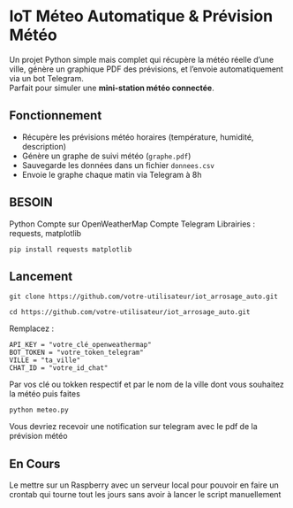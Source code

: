 # IoT Méteo Automatique & Prévision Météo

Un projet Python simple mais complet qui récupère la météo réelle d’une ville, génère un graphique PDF des prévisions, et l’envoie automatiquement via un bot Telegram.  
Parfait pour simuler une **mini-station météo connectée**.

## Fonctionnement

- Récupère les prévisions météo horaires (température, humidité, description)
- Génère un graphe de suivi météo (`graphe.pdf`)
- Sauvegarde les données dans un fichier `donnees.csv`
- Envoie le graphe chaque matin via Telegram à 8h


## BESOIN

Python
Compte sur OpenWeatherMap
Compte Telegram
Librairies : requests, matplotlib
```
pip install requests matplotlib
```

## Lancement
```shell
git clone https://github.com/votre-utilisateur/iot_arrosage_auto.git
```
```shell
cd https://github.com/votre-utilisateur/iot_arrosage_auto.git
```

Remplacez :
```env
API_KEY = "votre_clé_openweathermap"
BOT_TOKEN = "votre_token_telegram"
VILLE = "ta_ville"
CHAT_ID = "votre_id_chat"
```
Par vos clé ou tokken respectif et par le nom de la ville dont vous souhaitez la météo puis faites
```
python meteo.py
```
Vous devriez recevoir une notification sur telegram avec le pdf de la prévision météo


## En Cours

Le mettre sur un Raspberry avec un serveur local pour pouvoir en faire un crontab qui tourne tout les jours sans avoir à lancer le script manuellement
